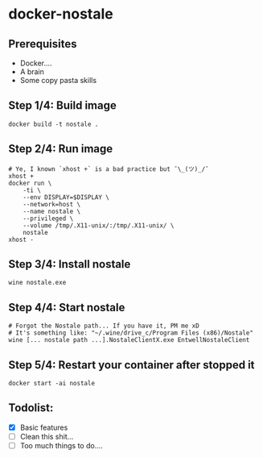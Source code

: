 # docker-nostale

## Prerequisites

- Docker....
- A brain
- Some copy pasta skills

## Step 1/4: Build image

    docker build -t nostale .

## Step 2/4: Run image

    # Ye, I known `xhost +` is a bad practice but ¯\_(ツ)_/¯
    xhost +
    docker run \
        -ti \
        --env DISPLAY=$DISPLAY \
        --network=host \
        --name nostale \
        --privileged \
        --volume /tmp/.X11-unix/:/tmp/.X11-unix/ \
        nostale
    xhost -

## Step 3/4: Install nostale

    wine nostale.exe

## Step 4/4: Start nostale

    # Forgot the Nostale path... If you have it, PM me xD
    # It's something like: "~/.wine/drive_c/Program Files (x86)/Nostale" 
    wine [... nostale path ...].NostaleClientX.exe EntwellNostaleClient

## Step 5/4: Restart your container after stopped it

    docker start -ai nostale

## Todolist:

- [x] Basic features
- [ ] Clean this shit...
- [ ] Too much things to do....
